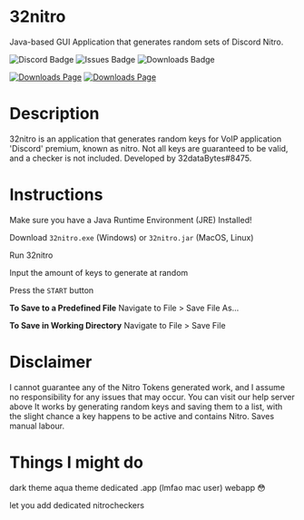 # 32nitro
Java-based GUI Application that generates random sets of Discord Nitro.

![Discord Badge](https://img.shields.io/discord/763932677538578464?color=7289DA&logo=discord&logoColor=white&style=flat-square) ![Issues Badge](https://img.shields.io/github/issues/32dataBytes/32nitro?style=flat-square) ![Downloads Badge](https://img.shields.io/github/downloads/32dataBytes/32nitro/v1.0.0.0/total?style=flat-square)

[![Downloads Page](https://img.shields.io/badge/-Go%20To%20Downloads-blue?style=for-the-badge&logo=windows)](https://github.com/32dataBytes/32nitro/releases/download/v1.0.0.0/32nitro.exe) [![Downloads Page](https://img.shields.io/badge/-Go%20To%20Downloads-blue?style=for-the-badge&logo=linux&logoColor=white)](https://github.com/32dataBytes/32nitro/releases/download/v1.0.0.0/32nitro.jar)
# Description
32nitro is an application that generates random keys for VoIP application 'Discord' premium, known as nitro. Not all keys are guaranteed to be valid, and a checker is not included.
Developed by 32dataBytes#8475.

# Instructions
Make sure you have a Java Runtime Environment (JRE) Installed!

Download ``32nitro.exe`` (Windows) or ``32nitro.jar`` (MacOS, Linux)

Run 32nitro

Input the amount of keys to generate at random

Press the ``START`` button

**To Save to a Predefined File**
Navigate to File > Save File As...

**To Save in Working Directory**
Navigate to File > Save File

# Disclaimer
I cannot guarantee any of the Nitro Tokens generated work, and I assume no responsibility for any issues that may occur. You can visit our help server above
It works by generating random keys and saving them to a list, with the slight chance a key happens to be active and contains Nitro. Saves manual labour.

# Things I might do
dark theme
aqua theme
dedicated .app (lmfao mac user)
webapp 😳

let you add dedicated nitrocheckers 

